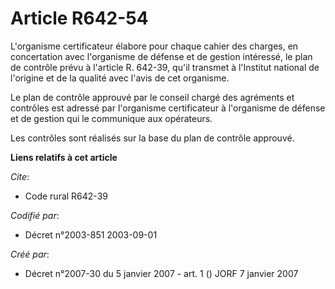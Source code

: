 # Article R642-54

L'organisme certificateur élabore pour chaque cahier des charges, en concertation avec l'organisme de défense et de gestion
intéressé, le plan de contrôle prévu à l'article R. 642-39, qu'il transmet à l'Institut national de l'origine et de la
qualité avec l'avis de cet organisme.

Le plan de contrôle approuvé par le conseil chargé des agréments et contrôles est adressé par l'organisme certificateur à
l'organisme de défense et de gestion qui le communique aux opérateurs.

Les contrôles sont réalisés sur la base du plan de contrôle approuvé.

**Liens relatifs à cet article**

_Cite_:

  - Code rural R642-39

_Codifié par_:

  - Décret n°2003-851 2003-09-01

_Créé par_:

  - Décret n°2007-30 du 5 janvier 2007 - art. 1 () JORF 7 janvier 2007
